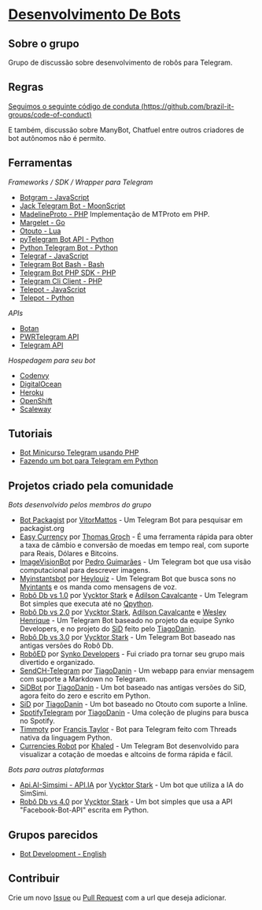 # [Desenvolvimento De Bots](https://telegram.me/DesenvolvimentoDeBots)

## Sobre o grupo
Grupo de discussão sobre desenvolvimento de robôs para Telegram.

## Regras
[Seguimos o seguinte código de conduta (https://github.com/brazil-it-groups/code-of-conduct)](https://github.com/brazil-it-groups/code-of-conduct)

E também, discussão sobre ManyBot, Chatfuel entre outros criadores de bot autônomos não é permito.

## Ferramentas
*Frameworks / SDK / Wrapper para Telegram*
- [Botgram - JavaScript](https://github.com/botgram/botgram)
- [Jack Telegram Bot - MoonScript](https://github.com/Imandaneshi/jack-telegram-bot)
- [MadelineProto - PHP](https://github.com/danog/MadelineProto) Implementação de MTProto em PHP.
- [Margelet - Go](https://github.com/zhulik/margelet)
- [Otouto - Lua](https://github.com/topkecleon/otouto)
- [pyTelegram Bot API - Python](https://github.com/eternnoir/pyTelegramBotAPI)
- [Python Telegram Bot - Python](https://github.com/python-telegram-bot/python-telegram-bot)
- [Telegraf - JavaScript](https://github.com/telegraf/telegraf)
- [Telegram Bot Bash - Bash](https://github.com/topkecleon/telegram-bot-bash)
- [Telegram Bot PHP SDK - PHP](https://telegram-bot-sdk.readme.io/docs)
- [Telegram Cli Client - PHP](https://github.com/zyberspace/php-telegram-cli-client)
- [Telepot - JavaScript](https://github.com/mullwar/telebot)
- [Telepot - Python](https://github.com/nickoala/telepot)

*APIs*
- [Botan](http://botan.io/)
- [PWRTelegram API](http://pwrtelegram.xyz/)
- [Telegram API](https://core.telegram.org/bots/api)

*Hospedagem para seu bot*
- [Codenvy](https://codenvy.com/)
- [DigitalOcean](https://www.digitalocean.com/)
- [Heroku](https://www.heroku.com/)
- [OpenShift](https://www.openshift.com/)
- [Scaleway](https://www.scaleway.com/)

## Tutoriais
- [Bot Minicurso Telegram usando PHP](https://github.com/vitormattos/bot-minicurso-telegram)
- [Fazendo um bot para Telegram em Python](https://juliarizza.wordpress.com/2016/08/06/fazendo-um-bot-para-telegram-em-python/)

## Projetos criado pela comunidade
*Bots desenvolvido pelos membros do grupo*
- [Bot Packagist](https://github.com/vitormattos/bot-packagist) por [VitorMattos](https://github.com/vitormattos) - Um Telegram Bot para pesquisar em packagist.org
- [Easy Currency](https://telegram.me/easy_currency_bot) por [Thomas Groch](https://github.com/thomasgroch) - É uma ferramenta rápida para obter a taxa de câmbio e conversão de moedas em tempo real, com suporte para Reais, Dólares e Bitcoins.
- [ImageVisionBot](https://github.com/0x7067/imagevision-bot) por [Pedro Guimarães](https://github.com/0x7067) - Um Telegram bot que usa visão computacional para descrever imagens.
- [Myinstantsbot](https://github.com/heylouiz/myinstantsbot) por [Heylouiz](https://github.com/heylouiz) - Um Telegram Bot que busca sons no [Myintants](www.myinstants.com) e os manda como mensagens de voz.
- [Robô Db vs 1.0](https://github.com/VycktorStark/DbBot.git) por [Vycktor Stark](https://github.com/VycktorStark) e [Adilson Cavalcante](https://github.com/Player4NoobWinner) - Um Telegram Bot simples que executa até no [Qpython](http://www.qpython.com/).
- [Robô Db vs 2.0](https://github.com/VycktorStark/DbRobot-Lua.git) por [Vycktor Stark](https://github.com/VycktorStark), [Adilson Cavalcante](https://github.com/Player4NoobWinner) e [Wesley Henrique](https://github.com/Synk0) - Um Telegram Bot baseado no projeto da equipe Synko Developers, e no projeto do [SiD](https://github.com/TiagoDanin/SiD) feito pelo [TiagoDanin](https://github.com/TiagoDanin).
- [Robô Db vs 3.0](https://github.com/VycktorStark/DbRobot-Python.git) por [Vycktor Stark](https://github.com/VycktorStark) - Um Telegram Bot baseado nas antigas versões do Robô Db.
- [RobôED](https://telegram.me/EdRobot) por [Synko Developers](https://synko.com.br) - Fui criado pra tornar seu grupo mais divertido e organizado.
- [SendCH-Telegram](https://github.com/TiagoDanin/SendCH-Telegram) por [TiagoDanin](https://github.com/TiagoDanin) - Um webapp para enviar mensagem com suporte a Markdown no Telegram.
- [SiDBot](https://github.com/TiagoDanin/SiDBot) por [TiagoDanin](https://github.com/TiagoDanin) - Um bot baseado nas antigas versões do SiD, agora feito do zero e escrito em Python.
- [SiD](https://github.com/TiagoDanin/SiD) por [TiagoDanin](https://github.com/TiagoDanin) - Um bot baseado no Otouto com suporte a Inline.
- [SpotifyTelegram](https://github.com/TiagoDanin/SpotifyTelegram) por [TiagoDanin](https://github.com/TiagoDanin) - Uma coleção de plugins para busca no Spotify.
- [Timmoty](https://github.com/Francis-Taylor/Timotty-Master) por [Francis Taylor](https://github.com/Francis-Taylor) - Bot para Telegram feito com Threads nativa da linguagem Python.
- [Currencies Robot](https://github.com/joaokhaled/Currencies-Robot) por [Khaled](https://github.com/joaokhaled) - Um Telegram Bot desenvolvido para visualizar a cotação de moedas e altcoins de forma rápida e fácil.

*Bots para outras plataformas*
- [Api.AI-Simsimi - API.IA](https://github.com/VycktorStark/Api.AI-Simsimi) por [Vycktor Stark](https://github.com/VycktorStark)  - Um bot que utiliza a IA do SimSimi.
- [Robô Db vs 4.0](https://github.com/VycktorStark/DbRobot-Facebook-Python) por [Vycktor Stark](https://github.com/VycktorStark)  - Um bot simples que usa a API "Facebook-Bot-API" escrita em Python.

## Grupos parecidos
- [Bot Development - English](https://telegram.me/BotDevelopment)

## Contribuir
Crie um novo [Issue](https://github.com/DesenvolvimentoDeBots/DesenvolvimentoDeBots/issues/new) ou [Pull Request](https://github.com/DesenvolvimentoDeBots/DesenvolvimentoDeBots/compare) com a url que deseja adicionar.
